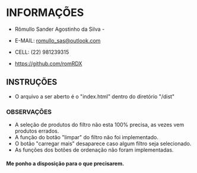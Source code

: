 # INFORMAÇÕES 

- Rômullo Sander Agostinho da Silva -

- E-MAIL: romullo_sas@outlook.com
- CELL: (22) 981239315
- https://github.com/romRDX

## INSTRUÇÕES

- O arquivo a ser aberto é o "index.html" dentro do diretório "/dist"

### OBSERVAÇÕES

- A seleção de produtos do filtro não esta 100% precisa, as vezes vem produtos errados.
- A função do botão "limpar" do filtro não foi implementado.
- O botão "carregar mais" desaparece caso algum filtro seja selecionado.
- As funções dos botões de ordenação não foram implementadas.

#### Me ponho a disposição para o que precisarem.
